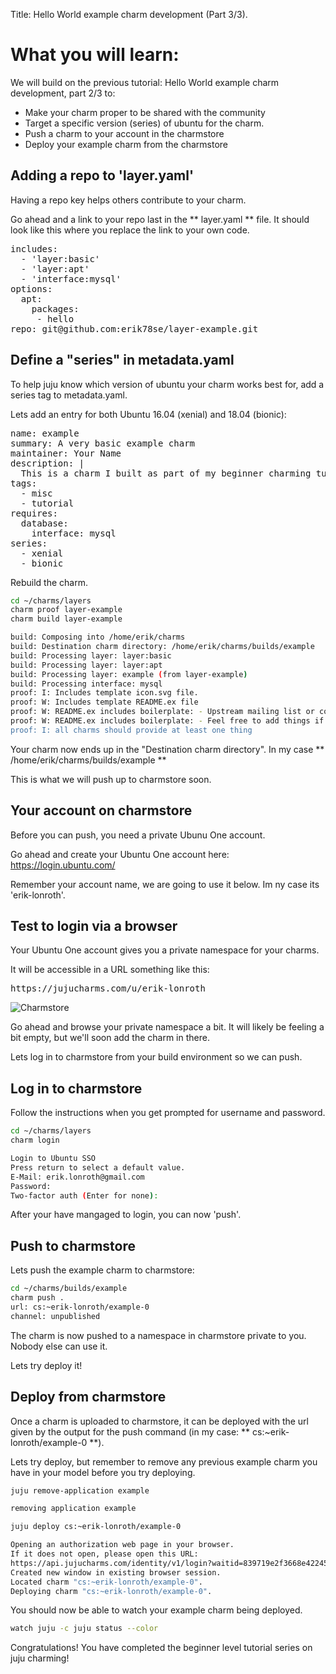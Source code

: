 Title: Hello World example charm development (Part 3/3).

# What you will learn:

We will build on the previous tutorial: Hello World example charm development, part 2/3 to:

* Make your charm proper to be shared with the community
* Target a specific version (series) of ubuntu for the charm.
* Push a charm to your account in the charmstore
* Deploy your example charm from the charmstore

## Adding a repo to 'layer.yaml'
Having a repo key helps others contribute to your charm.

Go ahead and a link to your repo last in the ** layer.yaml ** file. It should look like this where you replace the link to your own code.

<pre>
includes: 
  - 'layer:basic'
  - 'layer:apt'
  - 'interface:mysql'
options:
  apt:
    packages:
     - hello 
repo: git@github.com:erik78se/layer-example.git
</pre>

## Define a "series" in metadata.yaml
To help juju know which version of ubuntu your charm works best for, add a series tag to metadata.yaml.

Lets add an entry for both Ubuntu 16.04 (xenial) and 18.04 (bionic):

<pre>
name: example
summary: A very basic example charm
maintainer: Your Name <your.name@mail.com>
description: |
  This is a charm I built as part of my beginner charming tutorial.
tags:
  - misc
  - tutorial
requires:
  database:
    interface: mysql
series:
  - xenial
  - bionic
</pre>

Rebuild the charm.

```bash
cd ~/charms/layers
charm proof layer-example
charm build layer-example

build: Composing into /home/erik/charms
build: Destination charm directory: /home/erik/charms/builds/example
build: Processing layer: layer:basic
build: Processing layer: layer:apt
build: Processing layer: example (from layer-example)
build: Processing interface: mysql
proof: I: Includes template icon.svg file.
proof: W: Includes template README.ex file
proof: W: README.ex includes boilerplate: - Upstream mailing list or contact information
proof: W: README.ex includes boilerplate: - Feel free to add things if it's useful for users
proof: I: all charms should provide at least one thing

```

Your charm now ends up in the "Destination charm directory". In my case ** /home/erik/charms/builds/example **

This is what we will push up to charmstore soon.

## Your account on charmstore
Before you can push, you need a private Ubunu One account.

Go ahead and create your Ubuntu One account here: https://login.ubuntu.com/

Remember your account name, we are going to use it below. Im ny case its 'erik-lonroth'.

## Test to login via a browser
Your Ubuntu One account gives you a private namespace for your charms.

It will be accessible in a URL something like this:
<pre>
https://jujucharms.com/u/erik-lonroth
</pre>

![Charmstore](./media/tutorial-03-example-charm-charmstore.png)

Go ahead and browse your private namespace a bit. It will likely be feeling a bit empty,
but we'll soon add the charm in there.

Lets log in to charmstore from your build environment so we can push.

## Log in to charmstore
Follow the instructions when you get prompted for username and password.
```bash
cd ~/charms/layers
charm login

Login to Ubuntu SSO
Press return to select a default value.
E-Mail: erik.lonroth@gmail.com
Password: 
Two-factor auth (Enter for none):
```

After your have mangaged to login, you can now 'push'.

## Push to charmstore
Lets push the example charm to charmstore:
```bash
cd ~/charms/builds/example
charm push .
url: cs:~erik-lonroth/example-0
channel: unpublished
```
The charm is now pushed to a namespace in charmstore private to you. Nobody else can use it.

Lets try deploy it!

## Deploy from charmstore
Once a charm is uploaded to charmstore, it can be deployed with the url given by the output for the push command (in my case: ** cs:~erik-lonroth/example-0 **).

Lets try deploy, but remember to remove any previous example charm you have in your model before you try deploying.

```bash
juju remove-application example

removing application example

juju deploy cs:~erik-lonroth/example-0

Opening an authorization web page in your browser.
If it does not open, please open this URL:
https://api.jujucharms.com/identity/v1/login?waitid=839719e2f3668e4224549ae5384ba083
Created new window in existing browser session.
Located charm "cs:~erik-lonroth/example-0".
Deploying charm "cs:~erik-lonroth/example-0".

```

You should now be able to watch your example charm being deployed.

```bash
watch juju -c juju status --color
```

Congratulations! You have completed the beginner level tutorial series on juju charming!